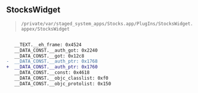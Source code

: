 ## StocksWidget

> `/private/var/staged_system_apps/Stocks.app/PlugIns/StocksWidget.appex/StocksWidget`

```diff

   __TEXT.__eh_frame: 0x4524
   __DATA_CONST.__auth_got: 0x2240
   __DATA_CONST.__got: 0x12c8
-  __DATA_CONST.__auth_ptr: 0x1768
+  __DATA_CONST.__auth_ptr: 0x1760
   __DATA_CONST.__const: 0x4618
   __DATA_CONST.__objc_classlist: 0xf0
   __DATA_CONST.__objc_protolist: 0x150

```
